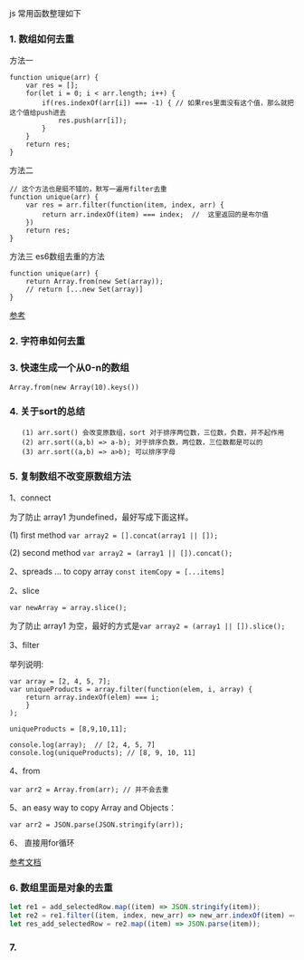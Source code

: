 js 常用函数整理如下

### 1. 数组如何去重
方法一
```
function unique(arr) {
    var res = [];
    for(let i = 0; i < arr.length; i++) {
        if(res.indexOf(arr[i]) === -1) { // 如果res里面没有这个值，那么就把这个值给push进去
            res.push(arr[i]);
        }
    }
    return res;
}
```
方法二
```
// 这个方法也是挺不错的，默写一遍用filter去重
function unique(arr) {
    var res = arr.filter(function(item, index, arr) {
        return arr.indexOf(item) === index;  //  这里返回的是布尔值
    })
    return res;
}
```
方法三 es6数组去重的方法
```
function unique(arr) {
    return Array.from(new Set(array));
    // return [...new Set(array)]
}
```
[参考](https://github.com/mqyqingfeng/Blog/issues/27)

### 2. 字符串如何去重

### 3. 快速生成一个从0-n的数组

`Array.from(new Array(10).keys())`

### 4. 关于sort的总结

```
   (1) arr.sort() 会改变原数组，sort 对于排序两位数，三位数，负数，并不起作用
   (2) arr.sort((a,b) => a-b); 对于排序负数，两位数，三位数都是可以的
   (3) arr.sort((a,b) => a>b); 可以排序字母
```
### 5. 复制数组不改变原数组方法

1、connect

为了防止 array1 为undefined，最好写成下面这样。

(1) first method
`var array2 = [].concat(array1 || []);`

(2) second method
`var array2 = (array1 || []).concat(); `

2、spreads ... to copy array
`const itemCopy = [...items]`

2、slice

`var newArray = array.slice();`

为了防止 array1 为空，最好的方式是`var array2 = (array1 || []).slice();`

3、filter

举列说明:

```
var array = [2, 4, 5, 7];
var uniqueProducts = array.filter(function(elem, i, array) {
	return array.indexOf(elem) === i;
	}
);

uniqueProducts = [8,9,10,11];

console.log(array);  // [2, 4, 5, 7]
console.log(uniqueProducts); // [8, 9, 10, 11]
```
4、from

`var arr2 = Array.from(arr); // 并不会去重` 

5、an easy way to copy Array and Objects：

`var arr2 = JSON.parse(JSON.stringify(arr));`

6、 直接用for循环


[参考文档](https://stackoverflow.com/questions/7486085/copying-array-by-value-in-javascript)

### 6. 数组里面是对象的去重

```js
let re1 = add_selectedRow.map((item) => JSON.stringify(item));
let re2 = re1.filter((item, index, new_arr) => new_arr.indexOf(item) === index);
let res_add_selectedRow = re2.map((item) => JSON.parse(item));
```

### 7. 
